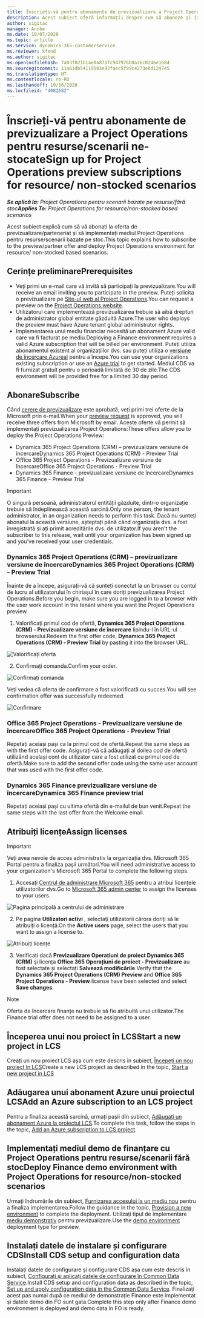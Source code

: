```yaml
---
title: Înscrieți-vă pentru abonamente de previzualizare a Project Operations pentru resurse/scenarii ne-stocate
description: Acest subiect oferă informații despre cum să aboneze și implementeze Project Operations pentru resurse/scenarii care nu sunt bazate pe stoc.
author: sigitac
manager: Annbe
ms.date: 10/07/2020
ms.topic: article
ms.service: dynamics-365-customerservice
ms.reviewer: kfend
ms.author: sigitac
ms.openlocfilehash: 7a03f021b1ae0a87dfc947976b8a16c8246e1684
ms.sourcegitcommit: 11a61db54119503e82faec5f99c4273e8d1247e5
ms.translationtype: HT
ms.contentlocale: ro-RO
ms.lasthandoff: 10/16/2020
ms.locfileid: "4082682"
---
```

# <a name="sign-up-for-project-operations-preview-subscriptions-for-resource-non-stocked-scenarios"></a><span data-ttu-id="e8555-103">Înscrieți-vă pentru abonamente de previzualizare a Project Operations pentru resurse/scenarii ne-stocate</span><span class="sxs-lookup"><span data-stu-id="e8555-103">Sign up for Project Operations preview subscriptions for resource/ non-stocked scenarios</span></span>

<span data-ttu-id="e8555-104">_**Se aplică la:** Project Operations pentru scenarii bazate pe resurse/fără stoc_</span><span class="sxs-lookup"><span data-stu-id="e8555-104">_**Applies To:** Project Operations for resource/non-stocked based scenarios_</span></span>

<span data-ttu-id="e8555-105">Acest subiect explică cum să vă abonați la oferta de previzualizare/parteneriat și să implementați mediul Project Operations pentru resurse/scenarii bazate pe stoc.</span><span class="sxs-lookup"><span data-stu-id="e8555-105">This topic explains how to subscribe to the preview/partner offer and deploy Project Operations environment for resource/ non-stocked based scenarios.</span></span>

## <a name="prerequisites"></a><span data-ttu-id="e8555-106">Cerințe preliminare</span><span class="sxs-lookup"><span data-stu-id="e8555-106">Prerequisites</span></span>

- <span data-ttu-id="e8555-107">Veți primi un e-mail care vă invită să participați la previzualizare.</span><span class="sxs-lookup"><span data-stu-id="e8555-107">You will receive an email inviting you to participate in the preview.</span></span> <span data-ttu-id="e8555-108">Puteți solicita o previzualizare pe [Site-ul web al Project Operations](https://dynamics.microsoft.com/en-us/project-operations/overview/).</span><span class="sxs-lookup"><span data-stu-id="e8555-108">You can request a preview on the [Project Operations website](https://dynamics.microsoft.com/en-us/project-operations/overview/).</span></span>
- <span data-ttu-id="e8555-109">Utilizatorul care implementează previzualizarea trebuie să aibă drepturi de administrator global entitate găzduită Azure.</span><span class="sxs-lookup"><span data-stu-id="e8555-109">The user who deploys the preview must have Azure tenant global administrator rights.</span></span>
- <span data-ttu-id="e8555-110">Implementarea unui mediu financiar necesită un abonament Azure valid care va fi facturat pe mediu.</span><span class="sxs-lookup"><span data-stu-id="e8555-110">Deploying a Finance environment requires a valid Azure subscription that will be billed per environment.</span></span> <span data-ttu-id="e8555-111">Puteți utiliza abonamentul existent al organizațiilor dvs. sau puteți utiliza o [versiune de încercare Azureal](https://azure.microsoft.com/en-us/free/) pentru a începe.</span><span class="sxs-lookup"><span data-stu-id="e8555-111">You can use your organizations existing subscription or use an [Azure trial](https://azure.microsoft.com/en-us/free/) to get started.</span></span> <span data-ttu-id="e8555-112">Mediul CDS va fi furnizat gratuit pentru o perioadă limitată de 30 de zile.</span><span class="sxs-lookup"><span data-stu-id="e8555-112">The CDS environment will be provided free for a limited 30 day period.</span></span>

## <a name="subscribe"></a><span data-ttu-id="e8555-113">Abonare</span><span class="sxs-lookup"><span data-stu-id="e8555-113">Subscribe</span></span>

<span data-ttu-id="e8555-114">Când [cerere de previzualizare](https://forms.office.com/FormsPro/Pages/ResponsePage.aspx?id=v4j5cvGGr0GRqy180BHbR56j8lZs0FdAvwT75_WNFyxUMkRDV1NYQU5TNjE2VjhKOVBUNVg2R0s1NC4u) este aprobată, veți primi trei oferte de la Microsoft prin e-mail.</span><span class="sxs-lookup"><span data-stu-id="e8555-114">When your [preview request](https://forms.office.com/FormsPro/Pages/ResponsePage.aspx?id=v4j5cvGGr0GRqy180BHbR56j8lZs0FdAvwT75_WNFyxUMkRDV1NYQU5TNjE2VjhKOVBUNVg2R0s1NC4u) is approved, you will receive three offers from Microsoft by email.</span></span> <span data-ttu-id="e8555-115">Aceste oferte vă permit să implementați previzualizarea Project Operations:</span><span class="sxs-lookup"><span data-stu-id="e8555-115">These offers allow you to deploy the Project Operations Preview:</span></span>

- <span data-ttu-id="e8555-116">Dynamics 365 Project Operations (CRM) – previzualizare versiune de încercare</span><span class="sxs-lookup"><span data-stu-id="e8555-116">Dynamics 365 Project Operations (CRM) - Preview Trial</span></span>
- <span data-ttu-id="e8555-117">Office 365 Project Operations - Previzualizare versiune de încercare</span><span class="sxs-lookup"><span data-stu-id="e8555-117">Office 365 Project Operations - Preview Trial</span></span>
- <span data-ttu-id="e8555-118">Dynamics 365 Finance - previzualizare versiune de încercare</span><span class="sxs-lookup"><span data-stu-id="e8555-118">Dynamics 365 Finance - Preview Trial</span></span>

> [!IMPORTANT]
> <span data-ttu-id="e8555-119">O singură persoană, administratorul entității găzduite, dintr-o organizație trebuie să îndeplinească această sarcină.</span><span class="sxs-lookup"><span data-stu-id="e8555-119">Only one person, the tenant administrator, in an organization needs to perform this task.</span></span> <span data-ttu-id="e8555-120">Dacă nu sunteți abonatul la această versiune, așteptați până când organizația dvs. a fost înregistrată și ați primit acreditările dvs. de utilizator.</span><span class="sxs-lookup"><span data-stu-id="e8555-120">If you aren't the subscriber to this release, wait until your organization has been signed up and you've received your user credentials.</span></span>

### <a name="dynamics-365-project-operations-crm---preview-trial"></a><span data-ttu-id="e8555-121">Dynamics 365 Project Operations (CRM) – previzualizare versiune de încercare</span><span class="sxs-lookup"><span data-stu-id="e8555-121">Dynamics 365 Project Operations (CRM) - Preview Trial</span></span> 

<span data-ttu-id="e8555-122">Înainte de a începe, asigurați-vă că sunteți conectat la un browser cu contul de lucru al utilizatorului în chiriașul în care doriți previzualizarea Project Operations.</span><span class="sxs-lookup"><span data-stu-id="e8555-122">Before you begin, make sure you are logged in to a browser with the user work account in the tenant where you want the Project Operations preview.</span></span>

1. <span data-ttu-id="e8555-123">Valorificați primul cod de ofertă, **Dynamics 365 Project Operations (CRM) - Previzualizare versiune de încercare** lipindu-l în URL-ul browserului.</span><span class="sxs-lookup"><span data-stu-id="e8555-123">Redeem the first offer code, **Dynamics 365 Project Operations (CRM) - Preview Trial** by pasting it into the browser URL.</span></span>

![Valorificați oferta](./media/16RedeemFirstOfferNew.png)

2. <span data-ttu-id="e8555-125">Confirmați comanda.</span><span class="sxs-lookup"><span data-stu-id="e8555-125">Confirm your order.</span></span>

![Confirmați comanda](./media/17ConfirmOrderNew.png)

<span data-ttu-id="e8555-127">Veți vedea că oferta de confirmare a fost valorificată cu succes.</span><span class="sxs-lookup"><span data-stu-id="e8555-127">You will see confirmation offer was successfully redeemed.</span></span>

![Confirmare](./media/18OrderConfirmationNew.png)

### <a name="office-365-project-operations---preview-trial"></a><span data-ttu-id="e8555-129">Office 365 Project Operations - Previzualizare versiune de încercare</span><span class="sxs-lookup"><span data-stu-id="e8555-129">Office 365 Project Operations - Preview Trial</span></span>

<span data-ttu-id="e8555-130">Repetați aceiași pași ca la primul cod de ofertă.</span><span class="sxs-lookup"><span data-stu-id="e8555-130">Repeat the same steps as with the first offer code.</span></span> <span data-ttu-id="e8555-131">Asigurați-vă că adăugați al doilea cod de ofertă utilizând același cont de utilizator care a fost utilizat cu primul cod de ofertă.</span><span class="sxs-lookup"><span data-stu-id="e8555-131">Make sure to add the second offer code using the same user account that was used with the first offer code.</span></span>

### <a name="dynamics-365-finance-preview-trial"></a><span data-ttu-id="e8555-132">Dynamics 365 Finance previzualizare versiune de încercare</span><span class="sxs-lookup"><span data-stu-id="e8555-132">Dynamics 365 Finance preview trial</span></span>

<span data-ttu-id="e8555-133">Repetați aceiași pași cu ultima ofertă din e-mailul de bun venit.</span><span class="sxs-lookup"><span data-stu-id="e8555-133">Repeat the same steps with the last offer from the Welcome email.</span></span>

## <a name="assign-licenses"></a><span data-ttu-id="e8555-134">Atribuiți licențe</span><span class="sxs-lookup"><span data-stu-id="e8555-134">Assign licenses</span></span>

> [!IMPORTANT]
> <span data-ttu-id="e8555-135">Veți avea nevoie de acces administrativ la organizația dvs. Microsoft 365 Portal pentru a finaliza pașii următori.</span><span class="sxs-lookup"><span data-stu-id="e8555-135">You will need administrative access to your organization's Microsoft 365 Portal to complete the following steps.</span></span>

1. <span data-ttu-id="e8555-136">Accesați [Centrul de administrare Microsoft 365](https://portal.office.com/) pentru a atribui licențele utilizatorilor dvs.</span><span class="sxs-lookup"><span data-stu-id="e8555-136">Go to [Microsoft 365 admin center](https://portal.office.com/) to assign the licenses to your users.</span></span>

![Pagina principală a centrului de administrare](./media/14AdminPortal.png)

2. <span data-ttu-id="e8555-138">Pe pagina **Utilizatori activi** , selectați utilizatorii cărora doriți să le atribuiți o licență.</span><span class="sxs-lookup"><span data-stu-id="e8555-138">On the **Active users** page, select the users that you want to assign a license to.</span></span>

![Atribuiți licențe](./media/15AssignLicenses.png)

3. <span data-ttu-id="e8555-140">Verificați dacă **Previzualizare Operațiuni de proiect Dynamics 365 (CRM)** și licența **Office 365 Operațiuni de proiect - Previzualizare** au fost selectate și selectați **Salvează modificările**.</span><span class="sxs-lookup"><span data-stu-id="e8555-140">Verify that the **Dynamics 365 Project Operations (CRM) Preview** and **Office 365 Project Operations - Preview** license have been selected and select **Save changes**.</span></span>

> [!NOTE]
> <span data-ttu-id="e8555-141">Oferta de încercare finanțe nu trebuie să fie atribuită unui utilizator.</span><span class="sxs-lookup"><span data-stu-id="e8555-141">The Finance trial offer does not need to be assigned to a user.</span></span>

## <a name="start-a-new-project-in-lcs"></a><span data-ttu-id="e8555-142">Începerea unui nou proiect în LCS</span><span class="sxs-lookup"><span data-stu-id="e8555-142">Start a new project in LCS</span></span>

<span data-ttu-id="e8555-143">Creați un nou proiect LCS așa cum este descris în subiect, [Începeți un nou proiect în LCS](create-lcs-project.md)</span><span class="sxs-lookup"><span data-stu-id="e8555-143">Create a new LCS project as described in the topic, [Start a new project in LCS](create-lcs-project.md)</span></span>

## <a name="add-an-azure-subscription-to-an-lcs-project"></a><span data-ttu-id="e8555-144">Adăugarea unui abonament Azure unui proiectul LCS</span><span class="sxs-lookup"><span data-stu-id="e8555-144">Add an Azure subscription to an LCS project</span></span>

<span data-ttu-id="e8555-145">Pentru a finaliza această sarcină, urmați pașii din subiect, [Adăugați un abonament Azure la proiectul LCS](resource-add-azure-subscription-lcs-project.md).</span><span class="sxs-lookup"><span data-stu-id="e8555-145">To complete this task, follow the steps in the topic, [Add an Azure subscription to LCS project](resource-add-azure-subscription-lcs-project.md).</span></span>

## <a name="deploy-finance-demo-environment-with-project-operations-for-resourcenon-stocked-scenarios"></a><span data-ttu-id="e8555-146">Implementați mediul demo de finanțare cu Project Operations pentru resurse/scenarii fără stoc</span><span class="sxs-lookup"><span data-stu-id="e8555-146">Deploy Finance demo environment with Project Operations for resource/non-stocked scenarios</span></span>

<span data-ttu-id="e8555-147">Urmați îndrumările din subiect, [Furnizarea accesului la un mediu nou](resource-provision-new-environment.md) pentru a finaliza implementarea.</span><span class="sxs-lookup"><span data-stu-id="e8555-147">Follow the guidance in the topic, [Provision a new environment](resource-provision-new-environment.md) to complete the deployment.</span></span> <span data-ttu-id="e8555-148">Utilizați tipul de implementare [mediu demonstrativ](https://docs.microsoft.com/dynamics365/fin-ops-core/dev-itpro/deployment/deploy-demo-environment) pentru previzualizare.</span><span class="sxs-lookup"><span data-stu-id="e8555-148">Use the [demo environment](https://docs.microsoft.com/dynamics365/fin-ops-core/dev-itpro/deployment/deploy-demo-environment) deployment type for preview.</span></span> 

## <a name="install-cds-setup-and-configuration-data"></a><span data-ttu-id="e8555-149">Instalați datele de instalare și configurare CDS</span><span class="sxs-lookup"><span data-stu-id="e8555-149">Install CDS setup and configuration data</span></span>

<span data-ttu-id="e8555-150">Instalați datele de configurare și configurare CDS așa cum este descris în subiect, [Configurați și aplicați datele de configurare în Common Data Service](resource-apply-pro-setup-config-data.md).</span><span class="sxs-lookup"><span data-stu-id="e8555-150">Install CDS setup and configuration data as described in the topic, [Set up and apply configuration data in the Common Data Service](resource-apply-pro-setup-config-data.md).</span></span>
<span data-ttu-id="e8555-151">Finalizați acest pas numai după ce mediul de demonstrație Finance este implementat și datele demo din FO sunt gata.</span><span class="sxs-lookup"><span data-stu-id="e8555-151">Complete this step only after Finance demo environment is deployed and demo data in FO is ready.</span></span>
